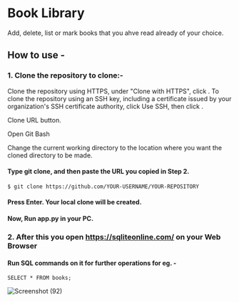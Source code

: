 # Book Library
 Add, delete, list or mark books that you ahve read already of your choice.

 ## How to use - 
 ### 1. Clone the repository to clone:-
 
Clone the repository using HTTPS, under "Clone with HTTPS", click . To clone the repository using an SSH key, including a certificate issued by your organization's SSH certificate authority, click Use    SSH, then click .
 
Clone URL button.
 
Open Git Bash

Change the current working directory to the location where you want the cloned directory to be made.

#### Type git clone, and then paste the URL you copied in Step 2.
    $ git clone https://github.com/YOUR-USERNAME/YOUR-REPOSITORY
    
#### Press Enter. Your local clone will be created.
#### Now, Run app.py in your PC.

### 2. After this you open https://sqliteonline.com/ on your Web Browser 
#### Run SQL commands on it for further operations for eg. -
    SELECT * FROM books;
![Screenshot (92)](https://user-images.githubusercontent.com/48255425/71517966-78061b80-28d6-11ea-8dd8-9d5c5e446c49.png)





 
 
